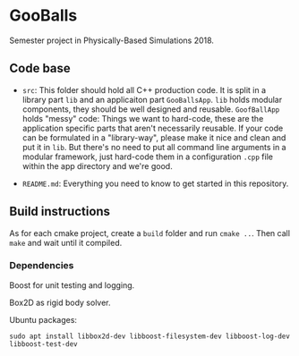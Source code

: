 # GooBalls

Semester project in Physically-Based Simulations 2018.

## Code base

- `src`: This folder should hold all C++ production code. It is split in a library part `lib` and an applicaiton part `GooBallsApp`. `lib` holds modular components, they should be well designed and reusable. `GoofBallApp` holds "messy" code: Things we want to hard-code, these are the application specific parts that aren't necessarily reusable. If your code can be formulated in a "library-way", please make it nice and clean and put it in `lib`. But there's no need to put all command line arguments in a modular framework, just hard-code them in a configuration `.cpp` file within the app directory and we're good.

- `README.md`: Everything you need to know to get started in this repository.

## Build instructions

As for each cmake project, create a `build` folder and run `cmake ..`. Then call `make` and wait until it compiled.

### Dependencies

Boost for unit testing and logging.

Box2D as rigid body solver.

Ubuntu packages:

`sudo apt install libbox2d-dev libboost-filesystem-dev libboost-log-dev libboost-test-dev`

